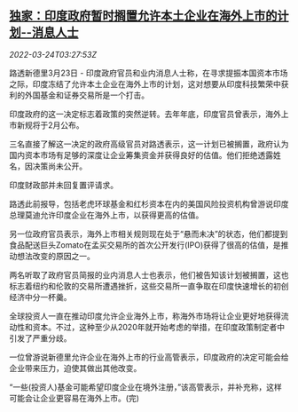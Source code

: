 <!--1648092663000-->
[独家：印度政府暂时搁置允许本土企业在海外上市的计划--消息人士](https://cn.reuters.com/article/exclusive-india-offshore-listing-sources-idCNKCS2LL089)
------

<div><i>2022-03-24T03:27:53Z</i></div><p>路透新德里3月23日 - 印度政府官员和业内消息人士称，在寻求提振本国资本市场之际，印度冻结了允许本土企业在海外上市的计划，这对想要从印度科技繁荣中获利的外国基金和证券交易所是一个打击。</p><p>印度政府的这一决定标志着政策的突然逆转。去年年底，印度官员曾表示，海外上市新规将于2月公布。</p><p>三名直接了解这一决定的政府高级官员对路透表示，这一计划已被搁置，政府认为国内资本市场有足够的深度让企业筹集资金并获得良好的估值。他们拒绝透露姓名，因决策尚未公开。</p><p>印度财政部并未回复置评请求。</p><p>路透此前报导，包括老虎环球基金和红杉资本在内的美国风险投资机构曾游说印度总理莫迪允许印度企业在海外上市，以获得更高的估值。</p><p>另一位政府官员表示，海外上市相关规则现在处于“悬而未决”的状态，他们都提到食品配送巨头Zomato在孟买交易所的首次公开发行(IPO)获得了很高的估值，是推动想法改变的原因之一。</p><p>两名听取了政府官员简报的业内消息人士也表示，他们被告知该计划被搁置，这也标志着纽约和伦敦的交易所遭遇挫折，这些交易所一直争取在印度快速增长的初创经济中分一杯羹。</p><p>全球投资人一直在推动印度允许企业海外上市，称海外市场将让企业更好地获得流动性和资本。不过，这种至少从2020年就开始考虑的举措，在印度政策制定者中引发了严重分歧。</p><p>一位曾游说新德里允许企业在海外上市的行业高管表示，印度政府的决定可能会给企业带来压力，迫使其做出其他改变。</p><p>“一些(投资人)基金可能希望印度企业在境外注册，”该高管表示，并补充称，这样可能会让企业更容易在海外上市。(完)</p>
